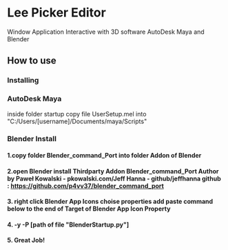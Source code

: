 # Lee Picker Editor
Window Application Interactive with 3D software AutoDesk Maya and Blender

## How to use
### Installing
### AutoDesk Maya

inside folder startup copy file UserSetup.mel into "C:/Users/[username]/Documents/maya/Scripts"

### Blender Install


#### 1.copy folder Blender_command_Port into folder Addon  of Blender

#### 2.open Blender install Thirdparty Addon Blender_command_Port Author by Paweł Kowalski - pkowalski.com/Jeff Hanna - github/jeffhanna github : https://github.com/p4vv37/blender_command_port

#### 3. right click Blender App Icons choise properties add paste command below to the end of Target of Blender App Icon Property

#### 4. -y -P  [path of file "BlenderStartup.py"]

#### 5. Great Job!
